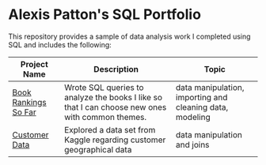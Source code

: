 # Alexis Patton's SQL Portfolio
This repository provides a sample of data analysis work I completed using SQL and includes the following:

Project Name  | Description   |  Topic
------------- | ------------- | ------------------
[Book Rankings So Far](https://github.com/atpatton13/SQL/blob/main/Book%20Rankings%20So%20Far)  | Wrote SQL queries to analyze the books I like so that I can choose new ones with common themes.  | data manipulation, importing and cleaning data, modeling
[Customer Data](https://github.com/atpatton13/SQL/blob/main/Customer%20Data)  | Explored a data set from Kaggle regarding customer geographical data | data manipulation and joins
